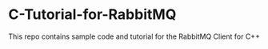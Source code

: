 # C-Tutorial-for-RabbitMQ
This repo contains sample code and tutorial for the RabbitMQ Client for C++
